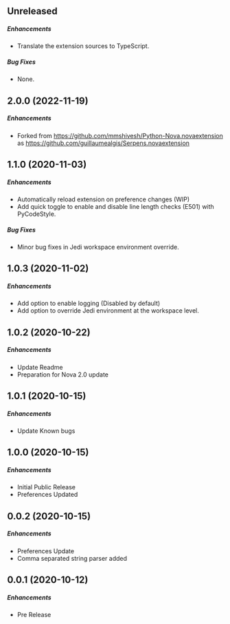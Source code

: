 ## Unreleased

##### Enhancements

- Translate the extension sources to TypeScript.

##### Bug Fixes

- None.

## 2.0.0 (2022-11-19)

##### Enhancements

- Forked from https://github.com/mmshivesh/Python-Nova.novaextension as https://github.com/guillaumealgis/Serpens.novaextension

## 1.1.0 (2020-11-03)

##### Enhancements

- Automatically reload extension on preference changes (WIP)
- Add quick toggle to enable and disable line length checks (E501) with PyCodeStyle.

##### Bug Fixes

- Minor bug fixes in Jedi workspace environment override.

## 1.0.3 (2020-11-02)

##### Enhancements

- Add option to enable logging (Disabled by default)
- Add option to override Jedi environment at the workspace level.

## 1.0.2 (2020-10-22)

##### Enhancements

- Update Readme
- Preparation for Nova 2.0 update

## 1.0.1 (2020-10-15)

##### Enhancements

- Update Known bugs

## 1.0.0 (2020-10-15)

##### Enhancements

- Initial Public Release
- Preferences Updated

## 0.0.2 (2020-10-15)

##### Enhancements

- Preferences Update
- Comma separated string parser added

## 0.0.1 (2020-10-12)

##### Enhancements

- Pre Release

